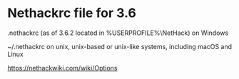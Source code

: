 # Nethackrc file for 3.6

.nethackrc (as of 3.6.2 located in %USERPROFILE%\NetHack\) on Windows

~/.nethackrc on unix, unix-based or unix-like systems, including macOS and Linux

https://nethackwiki.com/wiki/Options
